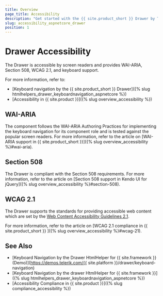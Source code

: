 ```yaml
---
title: Overview
page_title: Accessibility
description: "Get started with the {{ site.product_short }} Drawer by Telerik UI and learn about its accessibility support for WAI-ARIA, Section 508, and WCAG 2.1."
slug: accessibility_aspnetcore_drawer
position: 1
---
```


# Drawer Accessibility

The Drawer is accessible by screen readers and provides WAI-ARIA, Section 508, WCAG 2.1, and keyboard support.

For more information, refer to:
* [Keyboard navigation by the {{ site.product_short }} Drawer]({% slug htmlhelpers_drawer_keyboardnavigation_aspnetcore %})
* [Accessibility in {{ site.product }}]({% slug overview_accessibility %})

## WAI-ARIA

The component follows the WAI-ARIA Authoring Practices for implementing the keyboard navigation for its component role and is tested against the popular screen readers. For more information, refer to the article on [WAI-ARIA support in {{ site.product_short }}]({% slug overview_accessibility %}#wai-aria).

## Section 508

The Drawer is compliant with the Section 508 requirements. For more information, refer to the article on [Section 508 support in Kendo UI for jQuery]({% slug overview_accessibility %}#section-508).

## WCAG 2.1

The Drawer supports the standards for providing accessible web content which are set by the [Web Content Accessibility Guidelines 2.1](https://www.w3.org/TR/WCAG/).

For more information, refer to the article on [WCAG 2.1 compliance in {{ site.product_short }} ]({% slug overview_accessibility %}#wcag-21).

## See Also

* [Keyboard Navigation by the Drawer HtmlHelper for {{ site.framework }} (Demo)](https://demos.telerik.com/{{ site.platform }}/drawer/keyboard-navigation)
* [Keyboard Navigation by the drawer HtmlHelper for {{ site.framework }}]({% slug htmlhelpers_drawer_keyboardnavigation_aspnetcore %})
* [Accessibility Compliance in {{ site.product }}]({% slug compliance_accessibility %})
